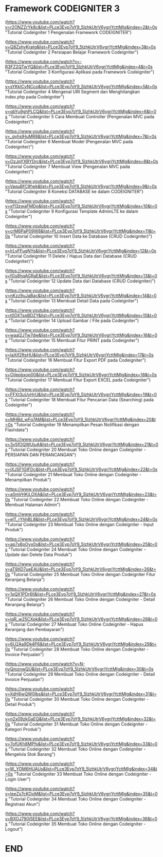 # Framework CODEIGNITER 3
(https://www.youtube.com/watch?v=r2ONZZrYk8c&list=PLce3Eyp7oY9_5lzhkUtrV6ygriYcttMlg&index=2&t=0s "Tutorial Codeigniter 1 Pengenalan Framework CODEIGNITER")
(https://www.youtube.com/watch?v=Q8ZshvKratg&list=PLce3Eyp7oY9_5lzhkUtrV6ygriYcttMlg&index=3&t=0s "Tutorial Codeigniter 2 Persiapan Belajar Framework Codeigniter")
(https://www.youtube.com/watch?v=-R3FZ2QTwYQ&list=PLce3Eyp7oY9_5lzhkUtrV6ygriYcttMlg&index=4&t=0s "Tutorial Codeigniter 3 Konfigurasi Aplikasi pada Framework Codeigniter")
(https://www.youtube.com/watch?v=sYKkICvNCco&list=PLce3Eyp7oY9_5lzhkUtrV6ygriYcttMlg&index=5&t=0s "Tutorial Codeigniter 4 Mengenal URI Segment dan Menghilangkan index.php pada Codeigniter")
(https://www.youtube.com/watch?v=qbYu9ghPLCQ&list=PLce3Eyp7oY9_5lzhkUtrV6ygriYcttMlg&index=6&t=0s "Tutorial Codeigniter 5 Cara Membuat Controller (Pengenalan MVC pada Codeigniter)")
(https://www.youtube.com/watch?v=_gvhslHuMR8&list=PLce3Eyp7oY9_5lzhkUtrV6ygriYcttMlg&index=7&t=0s "Tutorial Codeigniter 6 Membuat Model (Pengenalan MVC pada Codeigniter)")
(https://www.youtube.com/watch?v=OzJpYXBYDrc&list=PLce3Eyp7oY9_5lzhkUtrV6ygriYcttMlg&index=8&t=0s "Tutorial Codeigniter 7 Membuat View (Pengenalan MVC pada Codeigniter)")
(https://www.youtube.com/watch?v=VaquBfC9fwk&list=PLce3Eyp7oY9_5lzhkUtrV6ygriYcttMlg&index=9&t=0s "Tutorial Codeigniter 8 Koneksi DATABASE ke dalam CODEIGNITER")
(https://www.youtube.com/watch?v=xf13zwaFMDo&list=PLce3Eyp7oY9_5lzhkUtrV6ygriYcttMlg&index=10&t=0s "Tutorial Codeigniter 9 Konfigurasi Template AdminLTE ke dalam Codeigniter")
(https://www.youtube.com/watch?v=crM6PaP09W8&list=PLce3Eyp7oY9_5lzhkUtrV6ygriYcttMlg&index=11&t=0s "Tutorial Codeigniter 10 Insert Data ke Database (CRUD Codeigniter)")
(https://www.youtube.com/watch?v=lrLyFFuqNYs&list=PLce3Eyp7oY9_5lzhkUtrV6ygriYcttMlg&index=12&t=0s "Tutorial Codeigniter 11 Delete / Hapus Data dari Database (CRUD Codeigniter)")
(https://www.youtube.com/watch?v=fGs8hqAGRaE&list=PLce3Eyp7oY9_5lzhkUtrV6ygriYcttMlg&index=13&t=0s "Tutorial Codeigniter 12 Update Data dari Database (CRUD Codeigniter)")
(https://www.youtube.com/watch?v=nKzz9uJaBac&list=PLce3Eyp7oY9_5lzhkUtrV6ygriYcttMlg&index=14&t=0s "Tutorial Codeigniter 13 Membuat Detail Data pada Codeigniter")
(https://www.youtube.com/watch?v=t0DXTspBDZY&list=PLce3Eyp7oY9_5lzhkUtrV6ygriYcttMlg&index=15&t=0s "Tutorial Codeigniter 14 Upload Gambar / File pada Codeigniter")
(https://www.youtube.com/watch?v=waal2JTw7dw&list=PLce3Eyp7oY9_5lzhkUtrV6ygriYcttMlg&index=16&t=0s "Tutorial Codeigniter 15 Membuat Fitur PRINT pada Codeigniter")
(https://www.youtube.com/watch?v=IaXif2ftsHU&list=PLce3Eyp7oY9_5lzhkUtrV6ygriYcttMlg&index=17&t=0s "Tutorial Codeigniter 16 Membuat Fitur Export PDF pada Codeigniter")
(https://www.youtube.com/watch?v=OiIepbxop00&list=PLce3Eyp7oY9_5lzhkUtrV6ygriYcttMlg&index=18&t=0s "Tutorial Codeigniter 17 Membuat Fitur Export EXCEL pada Codeigniter")
(https://www.youtube.com/watch?v=FFXt3uUyHrU&list=PLce3Eyp7oY9_5lzhkUtrV6ygriYcttMlg&index=19&t=0s "Tutorial Codeigniter 18 Membuat Fitur Pencarian Data (Searching) pada Codeigniter")
(https://www.youtube.com/watch?v=MHBd_wFq7AM&list=PLce3Eyp7oY9_5lzhkUtrV6ygriYcttMlg&index=20&t=0s "Tutorial Codeigniter 19 Menampilkan Pesan Notifikasi dengan Flashdata")
(https://www.youtube.com/watch?v=3v5fOQWUiuA&list=PLce3Eyp7oY9_5lzhkUtrV6ygriYcttMlg&index=21&t=0s "Tutorial Codeigniter 20 Membuat Toko Online dengan Codeigniter - PERSIAPAN DAN PERANCANGAN")
(https://www.youtube.com/watch?v=iXJSF1GlFDc&list=PLce3Eyp7oY9_5lzhkUtrV6ygriYcttMlg&index=22&t=0s "Tutorial Codeigniter 21 Membuat Toko Online dengan Codeigniter - Menampilkan Produk")
(https://www.youtube.com/watch?v=a0mVHKiLOXA&list=PLce3Eyp7oY9_5lzhkUtrV6ygriYcttMlg&index=23&t=0s "Tutorial Codeigniter 22 Membuat Toko Online dengan Codeigniter -  Membuat Halaman Admin")
(https://www.youtube.com/watch?v=elT_rYhhBL8&list=PLce3Eyp7oY9_5lzhkUtrV6ygriYcttMlg&index=24&t=0s "Tutorial Codeigniter 23 Membuat Toko Online dengan Codeigniter - Input Produk")
(https://www.youtube.com/watch?v=ap7x6pOyx0s&list=PLce3Eyp7oY9_5lzhkUtrV6ygriYcttMlg&index=25&t=0s "Tutorial Codeigniter 24 Membuat Toko Online dengan Codeigniter - Update dan Delete Data Produk")
(https://www.youtube.com/watch?v=aT9XD7ueEAU&list=PLce3Eyp7oY9_5lzhkUtrV6ygriYcttMlg&index=26&t=0s "Tutorial Codeigniter 25 Membuat Toko Online dengan Codeigniter   Fitur  Keranjang Belanja")
(https://www.youtube.com/watch?v=1qQX1PDr6II&list=PLce3Eyp7oY9_5lzhkUtrV6ygriYcttMlg&index=27&t=0s "Tutorial Codeigniter 26 Membuat Toko Online dengan Codeigniter - Detail Keranjang Belanja")
(https://www.youtube.com/watch?v=iqR_w25CXpk&list=PLce3Eyp7oY9_5lzhkUtrV6ygriYcttMlg&index=28&t=0s "Tutorial Codeigniter 27 Membuat Toko Online Codeigniter - Hapus Keranjang dan Pembayaran")
(https://www.youtube.com/watch?v=6U2Aa9Dk4P8&list=PLce3Eyp7oY9_5lzhkUtrV6ygriYcttMlg&index=29&t=0s "Tutorial Codeigniter 28 Membuat Toko Online dengan Codeigniter - Invoice Penjualan")
(https://www.youtube.com/watch?v=N-nyQmznwQU&list=PLce3Eyp7oY9_5lzhkUtrV6ygriYcttMlg&index=30&t=0s "Tutorial Codeigniter 29 Membuat Toko Online dengan Codeigniter - Detail Invoice Penjualan")
(https://www.youtube.com/watch?v=XdH6wQW0Ibs&list=PLce3Eyp7oY9_5lzhkUtrV6ygriYcttMlg&index=31&t=0s "Tutorial Codeigniter 30 Membuat Toko Online dengan Codeigniter - Detail Produk")
(https://www.youtube.com/watch?v=n2x09zkGaEQ&list=PLce3Eyp7oY9_5lzhkUtrV6ygriYcttMlg&index=32&t=0s "Tutorial Codeigniter 31 Membuat Toko Online dengan Codeigniter - Kategori Produk")
(https://www.youtube.com/watch?v=7ofUKh8MPfs&list=PLce3Eyp7oY9_5lzhkUtrV6ygriYcttMlg&index=33&t=0s "Tutorial Codeigniter 32 Membuat Toko Online dengan Codeigniter - Mengelola Stok Barang")
(https://www.youtube.com/watch?v=W_YOM6HUAUs&list=PLce3Eyp7oY9_5lzhkUtrV6ygriYcttMlg&index=34&t=0s "Tutorial Codeigniter 33 Membuat Toko Online dengan Codeigniter - Login User")
(https://www.youtube.com/watch?v=IeeZs7cKOoM&list=PLce3Eyp7oY9_5lzhkUtrV6ygriYcttMlg&index=35&t=0s "Tutorial Codeigniter 34 Membuat Toko Online dengan Codeigniter - Registrasi Akun")
(https://www.youtube.com/watch?v=BXOJ790j5EE&list=PLce3Eyp7oY9_5lzhkUtrV6ygriYcttMlg&index=36&t=0s "Tutorial Codeigniter 35 Membuat Toko Online dengan Codeigniter - Logout")
# END
